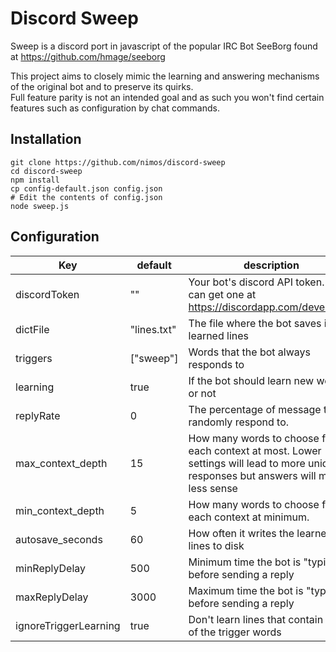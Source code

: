 # Discord Sweep

Sweep is a discord port in javascript of the popular IRC Bot SeeBorg found at https://github.com/hmage/seeborg 

This project aims to closely mimic the learning and answering mechanisms of the original bot and to preserve its quirks.  
Full feature parity is not an intended goal and as such you won't find certain features such as configuration by chat commands.

## Installation
```
git clone https://github.com/nimos/discord-sweep
cd discord-sweep
npm install
cp config-default.json config.json
# Edit the contents of config.json
node sweep.js
```

## Configuration

| Key | default | description |
|-----|---------|-------------|
|discordToken| "" | Your bot's discord API token. You can get one at https://discordapp.com/developers |
|dictFile| "lines.txt" | The file where the bot saves its learned lines |
|triggers| ["sweep"] | Words that the bot always responds to |
|learning| true | If the bot should learn new words or not |
|replyRate| 0 | The percentage of message to randomly respond to. |
|max_context_depth| 15 | How many words to choose from each context at most. Lower settings will lead to more unique responses but answers will make less sense |
|min_context_depth| 5  | How many words to choose from each context at minimum. |
|autosave_seconds| 60 | How often it writes the learned lines to disk |
|minReplyDelay| 500 | Minimum time the bot is "typing" before sending a reply |
|maxReplyDelay| 3000 | Maximum time the bot is "typing" before sending a reply |
|ignoreTriggerLearning| true | Don't learn lines that contain any of the trigger words |
